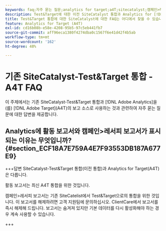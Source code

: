 ```yaml
---
keywords: faq;자주 묻는 질문;analytics for target;a4T;sitecatalyst;캠페인>레서피;test&target;통합
description: Test&Target에 대한 이전 SiteCatalyst 통합과 Analytics for [!DNL Target] (A4T) 사용에 대해 자주 묻는 질문에 대한 답변을 살펴보십시오.
title: Test&Target 통합에 대한 SiteCatalyst에 대한 FAQ는 어디에서 찾을 수 있습니까?
feature: Analytics for Target (A4T)
exl-id: cd16b08b-e58e-4208-95b5-97c5eb441fb7
source-git-commit: aff96eca1380f4274dba0c1567f6e41d42f4b5ab
workflow-type: tm+mt
source-wordcount: '162'
ht-degree: 48%

---
```


# 기존 SiteCatalyst-Test&amp;Target 통합 - A4T FAQ

이 주제에서는 기존 SiteCatalyst-Test&amp;Target 통합과 [!DNL Adobe Analytics]을(를) [!DNL Adobe Target]&#x200B;(A4T)의 보고 소스로 사용하는 것과 관련하여 자주 묻는 질문에 대한 답변을 제공합니다.

## Analytics에 활동 보고서와 캠페인>레서피 보고서가 표시되는 이유는 무엇입니까? {#section_ECF18A7E759A4E7F93553DB187A677E9}

+++답변
SiteCatalyst-Test&amp;Target 통합(이전 통합)과 Analytics for Target(A4T)은 다릅니다.

활동 보고서는 최신 A4T 통합을 위한 것입니다.

캠페인>레서피 보고서는 기존 SiteCatelist에서 Test&amp;Target으로의 통합을 위한 것입니다. 이 보고서를 해제하려면 고객 지원팀에 문의하십시오. ClientCare에서 보고서를 즉시 해제해 드립니다. 보고서는 숨겨져 있지만 기본 데이터를 다시 활성화해야 하는 경우 계속 사용할 수 있습니다.

+++
